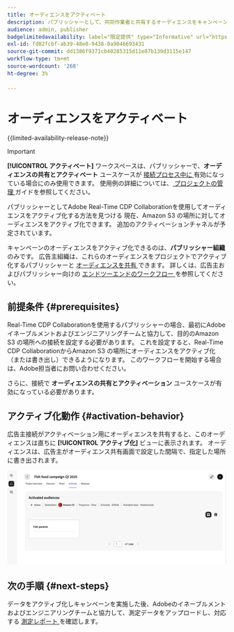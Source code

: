 ```yaml
---
title: オーディエンスをアクティベート
description: パブリッシャーとして、共同作業者と共有するオーディエンスをキャンペーンでアクティブ化する方法を説明します。
audience: admin, publisher
badgelimitedavailability: label="限定提供" type="Informative" url="https://helpx.adobe.com/legal/product-descriptions/real-time-customer-data-platform-collaboration.html newtab=true"
exl-id: fd82fcbf-ab39-48e0-9438-0a9046693431
source-git-commit: dd1386f9371cb40285315d11e07b139d3115e147
workflow-type: tm+mt
source-wordcount: '268'
ht-degree: 3%

---
```


# オーディエンスをアクティベート

{{limited-availability-release-note}}

>[!IMPORTANT]
>
>**[!UICONTROL アクティベート]** ワークスペースは、パブリッシャーで、**オーディエンスの共有とアクティベート** ユースケースが [ 接続プロセス中に ](../connect/establishing-connections.md#connection-settings) 有効になっている場合にのみ使用できます。 使用例の詳細については、[ プロジェクトの管理 ](./manage-projects.md#project-use-cases) ガイドを参照してください。

パブリッシャーとしてAdobe Real-Time CDP Collaborationを使用してオーディエンスをアクティブ化する方法を見つける 現在、Amazon S3 の場所に対してオーディエンスをアクティブ化できます。 追加のアクティベーションチャネルが予定されています。

キャンペーンのオーディエンスをアクティブ化できるのは、**パブリッシャー組織** のみです。 広告主組織は、これらのオーディエンスをプロジェクトでアクティブ化するパブリッシャーと [ オーディエンスを共有 ](/help/guide/collaborate/share.md) できます。 詳しくは、広告主およびパブリッシャー向けの [ エンドツーエンドのワークフロー ](/help/guide/end-to-end-workflow.md) を参照してください。

## 前提条件 {#prerequisites}

Real-Time CDP Collaborationを使用するパブリッシャーの場合、最初にAdobe イネーブルメントおよびエンジニアリングチームと協力して、目的のAmazon S3 の場所への接続を設定する必要があります。 これを設定すると、Real-Time CDP CollaborationからAmazon S3 の場所にオーディエンスをアクティブ化（または書き出し）できるようになります。 このワークフローを開始する場合は、Adobe担当者にお問い合わせください。

さらに、接続で **オーディエンスの共有とアクティベーション** ユースケースが有効になっている必要があります。

## アクティブ化動作 {#activation-behavior}

広告主接続がアクティベーション用にオーディエンスを共有すると、このオーディエンスは直ちに **[!UICONTROL アクティブ化]** ビューに表示されます。 オーディエンスは、広告主がオーディエンス共有画面で設定した間隔で、指定した場所に書き出されます。

![Amazon S3 の宛先に対するワークフローのアクティブ化 ](/help/assets/collaborate/activate/activate-to-amazon-s3.png)

## 次の手順 {#next-steps}

データをアクティブ化しキャンペーンを実施した後、Adobeのイネーブルメントおよびエンジニアリングチームと協力して、測定データをアップロードし、対応する [ 測定レポート ](/help/guide/collaborate/measure.md) を確認します。
